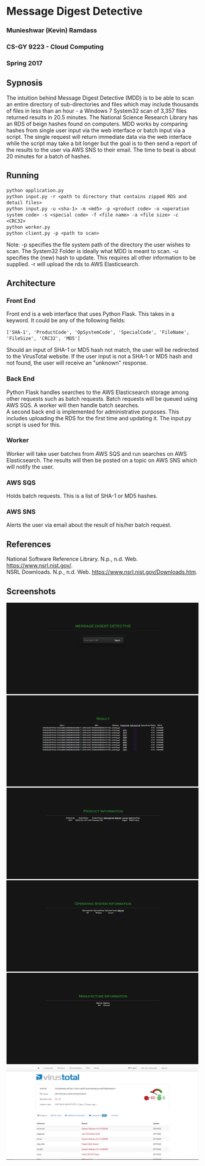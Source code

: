# Message Digest Detective
### Munieshwar (Kevin) Ramdass
### CS-GY 9223 - Cloud Computing
### Spring 2017

## Sypnosis
The intuition behind Message Digest Detective (MDD) is to be able to scan an entire directory of sub-directories and files which may include thousands of files in less than an hour - a Windows 7 System32 scan of 3,357 files returned results in 20.5 minutes. The National Science Research Library has an RDS of beign hashes found on computers. MDD works by comparing hashes from single user input via the web interface or batch input via a script. The single request will return immediate data via the web interface while the script may take a bit longer but the goal is to then send a report of the results to the user via AWS SNS to their email. The time to beat is about 20 minutes for a batch of hashes.  

## Running
```
python application.py
python input.py -r <path to directory that contains zipped RDS and detail files>
python input.py -u <sha-1> -m <md5> -p <product code> -o <operation system code> -s <special code> -f <file name> -a <file size> -c <CRC32>
python worker.py
python client.py -p <path to scan>
```
Note: -p specifies the file system path of the directory the user wishes to scan. The System32 Folder is ideally what MDD is meant to scan. -u specifies the (new) hash to update. This requires all other information to be supplied. -r will upload the rds to AWS Elasticsearch.

## Architecture
### Front End
Front end is a web interface that uses Python Flask. This takes in a keyword. It could be any of the following fields:
```
['SHA-1', 'ProductCode', 'OpSystemCode', 'SpecialCode', 'FileName', 'FileSize', 'CRC32', 'MD5']
```
Should an input of SHA-1 or MD5 hash not match, the user will be redirected to the VirusTotal website. If the user input is not a SHA-1 or MD5 hash and not found, the user will receive an "unknown" response.

### Back End
Python Flask handles searches to the AWS Elasticsearch storage among other requests such as batch requests. Batch requests will be queued using AWS SQS. A worker will then handle batch searches.  
A second back end is implemented for administrative purposes. This includes uploading the RDS for the first time and updating it. The input.py script is used for this.

### Worker
Worker will take user batches from AWS SQS and run searches on AWS Elasticsearch. The results will then be posted on a topic on AWS SNS which will notify the user.

### AWS SQS
Holds batch requests. This is a list of SHA-1 or MD5 hashes.

### AWS SNS
Alerts the user via email about the result of his/her batch request.

## References
National Software Reference Library. N.p., n.d. Web. <https://www.nsrl.nist.gov/>.  
NSRL Downloads. N.p., n.d. Web. <https://www.nsrl.nist.gov/Downloads.htm>.

## Screenshots
![alt tag](https://github.com/mramdass/Message_Digest_Detective_API/blob/master/Screenshots/Page_Index.PNG)
![alt tag](https://github.com/mramdass/Message_Digest_Detective_API/blob/master/Screenshots/Page_Result.PNG)
![alt tag](https://github.com/mramdass/Message_Digest_Detective_API/blob/master/Screenshots/Page_Prod.PNG)
![alt tag](https://github.com/mramdass/Message_Digest_Detective_API/blob/master/Screenshots/Page_OS.PNG)
![alt tag](https://github.com/mramdass/Message_Digest_Detective_API/blob/master/Screenshots/Page_Mfg.PNG)
![alt tag](https://github.com/mramdass/Message_Digest_Detective_API/blob/master/Screenshots/Page_Redirect_VirusTotal.PNG)
